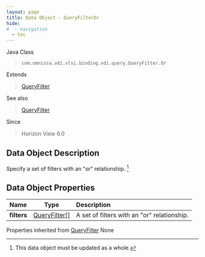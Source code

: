 ```yaml
---
layout: page
title: Data Object - QueryFilterOr
hide:
#  - navigation
  - toc
---
```






Java Class
> `com.omnissa.vdi.vlsi.binding.vdi.query.QueryFilter.Or`

Extends
> [QueryFilter](vdi.query.QueryFilter.Filter.md)

See also
> [QueryFilter](vdi.query.QueryFilter.Filter.md)

Since
> Horizon View 6.0


## Data Object Description

Specify a set of filters with an "or" relationship.
 [^167]



## Data Object Properties

 Name | Type | Description
:---|:---:|:---
**filters**| [QueryFilter[]](vdi.query.QueryFilter.Filter.md)|  A set of filters with an "or" relationship.
Properties inherited from [QueryFilter](vdi.query.QueryFilter.Filter.md)
None


 


[^167]: This data object must be updated as a whole.